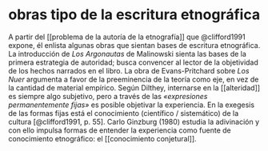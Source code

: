 # obras tipo de la escritura etnográfica
A partir del [[problema de la autoría de la etnografía]] que  @clifford1991 expone, él enlista algunas obras que sientan bases de escritura etnográfica. La introducción de *Los Argonautas* de Malinowski sienta las bases de la primera estrategia de autoridad; busca convencer al lector de la objetividad de los hechos narrados en el libro. La obra de Evans-Pritchard sobre *Los Nuer* argumenta a favor de la preeminencia de la teoría como eje, en vez de la cantidad de material empírico. Según Dilthey, internarse en la [[alteridad]] es siempre algo subjetivo, pero a través de las *«expresiones permanentemente fijas»* es posible objetivar la experiencia. En la exegesis de las formas fijas está el conocimiento (científico / sistemático) de la cultura [@clifford1991, p. 55]. Carlo Ginzburg (1980) estudia la adivinación y con ello impulsa formas de entender la experiencia como fuente de conocimiento etnográfico: el [[conocimiento conjetural]].
